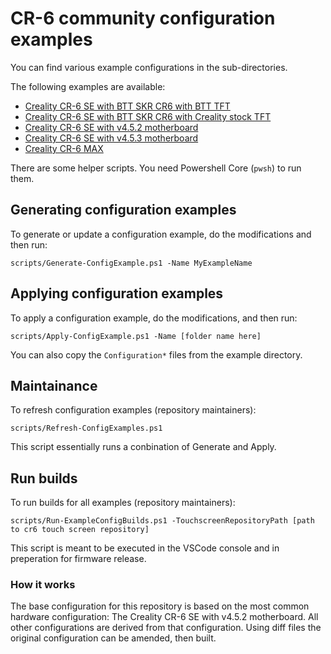 # CR-6 community configuration examples

You can find various example configurations in the sub-directories.

The following examples are available: 

- [Creality CR-6 SE with BTT SKR CR6 with BTT TFT](./btt-skr-cr6-with-btt-tft)
- [Creality CR-6 SE with BTT SKR CR6 with Creality stock TFT](./btt-skr-cr6-with-btt-tft)
- [Creality CR-6 SE with v4.5.2 motherboard](./cr6-se-v4.5.2-mb)
- [Creality CR-6 SE with v4.5.3 motherboard](./cr6-se-v4.5.3-mb)
- [Creality CR-6 MAX](./cr6-max)

There are some helper scripts. You need Powershell Core (`pwsh`) to run them.

## Generating configuration examples
To generate or update a configuration example, do the modifications and then run:

    scripts/Generate-ConfigExample.ps1 -Name MyExampleName

## Applying configuration examples
To apply a configuration example, do the modifications, and then run:

    scripts/Apply-ConfigExample.ps1 -Name [folder name here]


You can also copy the `Configuration*` files from the example directory.

## Maintainance

To refresh configuration examples (repository maintainers):

    scripts/Refresh-ConfigExamples.ps1

This script essentially runs a conbination of Generate and Apply.

## Run builds

To run builds for all examples (repository maintainers):

    scripts/Run-ExampleConfigBuilds.ps1 -TouchscreenRepositoryPath [path to cr6 touch screen repository]

This script is meant to be executed in the VSCode console and in preperation for firmware release.

### How it works

The base configuration for this repository is based on the most common hardware configuration: The Creality CR-6 SE with v4.5.2 motherboard. All other configurations are derived from that configuration. Using diff files the original configuration can be amended, then built.